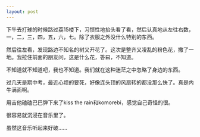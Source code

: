 ```yaml
---
layout: post
---
```

下午去打球的时候路过荔15楼下，习惯性地抬头看了看，然后认真地从左往右数，一，二，三，四，五，六，七。除了衣服之外没什么特别的东西。
  
然后往左看，发现路边不知名的树又开花了。这次是整齐又凌乱的粉色花，撒了一地。我拉住前面的朋友问，这是什么花，答曰，不知道。
  
不知道就不知道吧，我也不知道。我们就在这种迷茫之中忽略了身边的东西。
  
过几天是期中考，最近心烦的要死，好像连头顶的风扇转的都没那么快了。真是内牛满面啊。
  
用吉他磕磕巴巴弹下来了kiss the rain和komorebi，感觉自己奇怪的很。
  
很容易就沉浸在音乐里了。
  
虽然这音乐听起来好破……